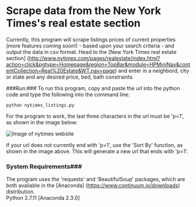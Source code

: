 # Scrape data from the New York Times's real estate section
Currently, this program will scrape listings prices of current properties (more features coming soon!) - based upon your search criteria - and output the data in csv format. Head to the [New York Times real estate section] (http://www.nytimes.com/pages/realestate/index.html?action=click&pgtype=Homepage&region=TopBar&module=HPMiniNav&contentCollection=Real%20Estate&WT.nav=page) and enter in a neighbord, city or state and any desired price, bed, bath constraints. 

###Run:###
To run this program, copy and paste the url into the python code and type the following into the command line:

<pre><code>python nytimes_listings.py</code></pre>

For the program to work, the last three characters in the url must be 'p=1', as shown in the image below: 

![Image of nytimes website](https://cloud.githubusercontent.com/assets/16641405/12241734/a83352ac-b849-11e5-9755-50e662099980.png)

If your url does not currently end with 'p=1', use the 'Sort By' function, as shown in the image above. This will generate a new url that ends with 'p=1'.

### System Requirements###
The program uses the 'requests' and 'BeautifulSoup' packages, which are both available in the [Anaconda] (https://www.continuum.io/downloads) distribution.  
Python 2.7.11 [Anaconda 2.3.0]
